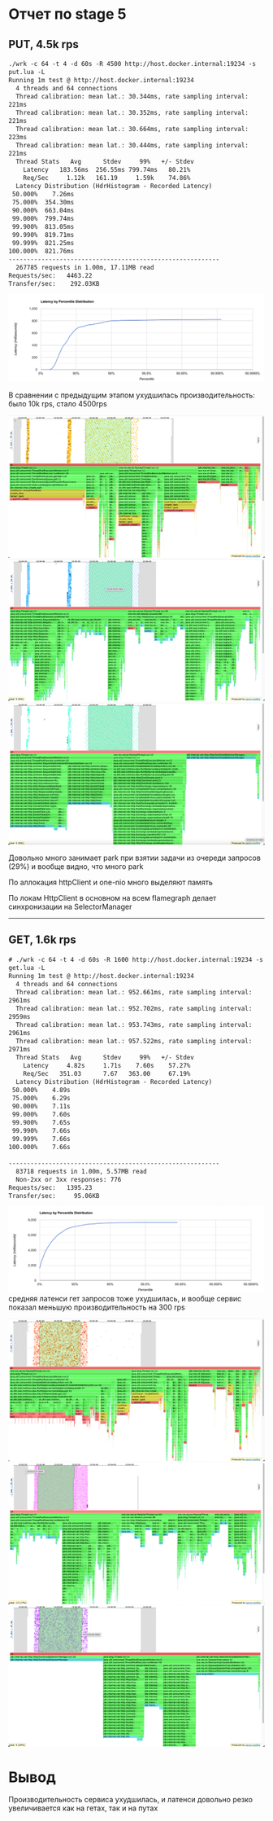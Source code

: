 # Отчет по stage 5

## PUT, 4.5k rps

```
./wrk -c 64 -t 4 -d 60s -R 4500 http://host.docker.internal:19234 -s put.lua -L
Running 1m test @ http://host.docker.internal:19234
  4 threads and 64 connections
  Thread calibration: mean lat.: 30.344ms, rate sampling interval: 221ms
  Thread calibration: mean lat.: 30.352ms, rate sampling interval: 221ms
  Thread calibration: mean lat.: 30.664ms, rate sampling interval: 223ms
  Thread calibration: mean lat.: 30.444ms, rate sampling interval: 221ms
  Thread Stats   Avg      Stdev     99%   +/- Stdev
    Latency   183.56ms  256.55ms 799.74ms   80.21%
    Req/Sec     1.12k   161.19     1.59k    74.86%
  Latency Distribution (HdrHistogram - Recorded Latency)
 50.000%    7.26ms
 75.000%  354.30ms
 90.000%  663.04ms
 99.000%  799.74ms
 99.900%  813.05ms
 99.990%  819.71ms
 99.999%  821.25ms
100.000%  821.76ms
----------------------------------------------------------
  267785 requests in 1.00m, 17.11MB read
Requests/sec:   4463.22
Transfer/sec:    292.03KB
```

![img_7.png](img_7.png)

В сравнении с предыдущим этапом ухудшилась производительность: было 10k rps, стало 4500rps

![PUT_CPU](img.png)
![PUT_ALLOC](img_1.png)
![PUT_LOCK](img_2.png)

Довольно много занимает park при взятии задачи из очереди запросов (29%) и вообще видно, что много park

По аллокация httpClient и one-nio много выделяют память

По локам HttpClient в основном на всем flamegraph делает синхронизации на SelectorManager

---

## GET, 1.6k rps

```
# ./wrk -c 64 -t 4 -d 60s -R 1600 http://host.docker.internal:19234 -s get.lua -L
Running 1m test @ http://host.docker.internal:19234
  4 threads and 64 connections
  Thread calibration: mean lat.: 952.661ms, rate sampling interval: 2961ms
  Thread calibration: mean lat.: 952.702ms, rate sampling interval: 2959ms
  Thread calibration: mean lat.: 953.743ms, rate sampling interval: 2961ms
  Thread calibration: mean lat.: 957.522ms, rate sampling interval: 2971ms
  Thread Stats   Avg      Stdev     99%   +/- Stdev
    Latency     4.82s     1.71s    7.60s    57.27%
    Req/Sec   351.03      7.67   363.00     67.19%
  Latency Distribution (HdrHistogram - Recorded Latency)
 50.000%    4.89s 
 75.000%    6.29s 
 90.000%    7.11s 
 99.000%    7.60s 
 99.900%    7.65s 
 99.990%    7.66s 
 99.999%    7.66s 
100.000%    7.66s 

----------------------------------------------------------
  83718 requests in 1.00m, 5.57MB read
  Non-2xx or 3xx responses: 776
Requests/sec:   1395.23
Transfer/sec:     95.06KB
```

![img_6.png](img_6.png)
средняя латенси гет запросов тоже ухудшилась, и вообще сервис показал меньшую производительность на 300 rps

![GET_CPU](img_3.png)
![GET_ALLOC](img_4.png)
![GET_LOCK](img_5.png)

# Вывод

Производительность сервиса ухудшилась, и латенси довольно резко увеличивается как на гетах, так и на путах

